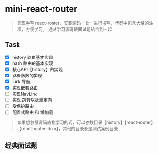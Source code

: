 # mini-react-router

> 实现手写 react-router，安装源码一比一进行书写，代码中包含大量的注释，方便学习。 通过学习源码跟面试题结合到一起

## Task

- [x] history 路由基本实现
- [x] hash 路由的基本实现
- [x] 核心API【history】的实现
- [x] 路径参数的实现
- [x] Link 导航
- [x] 实现嵌套路由
- [ ] 实现NavLink
- [ ] 实现 跳转以及重定向
- [ ] 受保护路由
- [ ] 配置式路由 和 懒加载

> 如果想参照源码直接学习的话，可以参数目录【history】【react-router】【react-router-dom】，其他的目录都是测试案例目录

## 经典面试题

